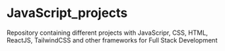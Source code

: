 # JavaScript_projects
 Repository containing different projects with JavaScripr, CSS, HTML, ReactJS, TailwindCSS and other frameworks for Full Stack Development